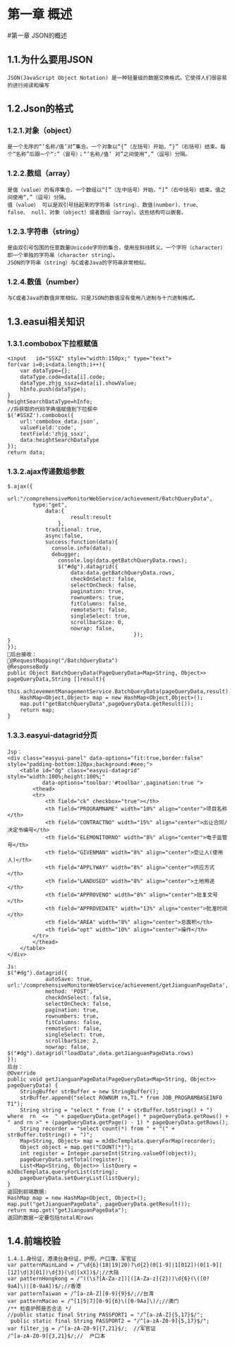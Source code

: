 # 第一章   概述

#第一章 JSON的概述
## 1.1.为什么要用JSON
    JSON(JavaScript Object Notation) 是一种轻量级的数据交换格式。它使得人们很容易的进行阅读和编写
## 1.2.Json的格式
### 1.2.1.对象（object）
    是一个无序的“‘名称/值’对”集合。一个对象以“{”（左括号）开始，“}”（右括号）结束。每个“名称”后跟一个“:”（冒号）；“‘名称/值’ 对”之间使用“,”（逗号）分隔。

### 1.2.2.数组（array） 
    是值（value）的有序集合。一个数组以“[”（左中括号）开始，“]”（右中括号）结束。值之间使用“,”（逗号）分隔。
    值（value） 可以是双引号括起来的字符串（string）、数值(number)、true、false、 null、对象（object）或者数组（array）。这些结构可以嵌套。

### 1.2.3.字符串（string） 
    是由双引号包围的任意数量Unicode字符的集合，使用反斜线转义。一个字符（character）即一个单独的字符串（character string）。
    JSON的字符串（string）与C或者Java的字符串非常相似。

### 1.2.4.数值（number）
    与C或者Java的数值非常相似。只是JSON的数值没有使用八进制与十六进制格式。

## 1.3.easui相关知识
### 1.3.1.combobox下拉框赋值
    <input   id="SSXZ" style="width:150px;" type="text">
    for(var i=0;i<data.length;i++){
        var dataType={};
        dataType.code=data[i].code;
        dataType.zhjg_ssxz=data[i].showValue;
        hInfo.push(dataType);
    }
    heightSearchDataType=hInfo;
    //将获取的代码字典值赋值到下拉框中
    $('#SSXZ').combobox({
        url:'combobox_data.json',
        valueField:'code',
        textField:'zhjg_ssxz',
        data:heightSearchDataType
    });
    return data;
### 1.3.2.ajax传递数组参数
    $.ajax({
    			url:"/comprehensiveMonitorWebService/achievement/BatchQueryData",
       		type:"get",
        		data:{
      					result:result
    				},
          		traditional: true,
                async:false,
        		success:function(data){
                  console.info(data);
                  debugger;
                    console.log(data.getBatchQueryData.rows);
                    $("#dg").datagrid({
                        data:data.getBatchQueryData.rows,
                        checkOnSelect: false,
                        selectOnCheck: false,
                        pagination: true,
                        rownumbers: true,
                        fitColumns: false,
                        remoteSort: false,
                        singleSelect: true,
                        scrollbarSize: 0,
                        nowrap: false,
          									});								}
    });
    后台接收：
    @RequestMapping("/BatchQueryData")
    @ResponseBody
    public Object BatchQueryData(PageQueryData<Map<String, Object>> pageQueryData,String []result){
        this.achievementManagementService.BatchQueryData(pageQueryData,result);
        HashMap<Object,Object> map = new HashMap<Object,Object>();
        map.put("getBatchQueryData",pageQueryData.getResult());
        return map;
    }
### 1.3.3.easyui-datagrid分页
    Jsp：
    <div class="easyui-panel" data-options="fit:true,border:false" style="padding-bottom:120px;background:#eee;">
        <table id="dg" class="easyui-datagrid" style="width:100%;height:100%;"
               data-options="toolbar:'#toolbar',pagination:true ">
            <thead>
            <tr>
                <th field="ck" checkbox="true"></th>
                <th field="PROGRAMNAME" width="10%" align="center">项目名称</th>
                <th field="CONTRACTNO" width="15%" align="center">出让合同/决定书编号</th>
                <th field="ELEMONITORNO" width="8%" align="center">电子监管号</th>
                <th field="GIVENMAN" width="8%" align="center">受让人(使用人)</th>
                <th field="APPLYWAY" width="8%" align="center">供应方式</th>
                <th field="LANDUSED" width="8%" align="center">土地用途</th>
                <th field="APPROVENO" width="8%" align="center">批复文号</th>
                <th field="APPROVEDATE" width="13%" align="center">批准时间</th>
                <th field="AREA" width="8%" align="center">总面积</th>
                <th field="opt" width="10%" align="center">操作</th>
            </tr>
            </thead>
        </table>
    </div>
    
    Js:
    $("#dg").datagrid({
                autoSave: true,   url:'/comprehensiveMonitorWebService/achievement/getJianguanPageData',
                method: 'POST',
                checkOnSelect: false,
                selectOnCheck: false,
                pagination: true,
                rownumbers: true,
                fitColumns: false,
                remoteSort: false,
                singleSelect: true,
                scrollbarSize: 2,
                nowrap: false,
    $("#dg").datagrid("loadData",data.getJianguanPageData.rows)    
    });
    后台：
    @Override
    public void getJianguanPageData(PageQueryData<Map<String, Object>> pageQueryData) {
        StringBuffer strBuffer = new StringBuffer();
        strBuffer.append("select ROWNUM rn,T1.* from JOB_PROGRAMBASEINFO T1");
        String string = "select * from (" + strBuffer.toString() + ") where  rn  <=  " + pageQueryData.getPage() * pageQueryData.getRows() + " and rn >" + (pageQueryData.getPage() - 1) * pageQueryData.getRows();
        String recorder = "select count(*) from " + "(" + strBuffer.toString() + ")";
        Map<String, Object> map = mJdbcTemplata.queryForMap(recorder);
        Object object = map.get("COUNT(*)");
        int register = Integer.parseInt(String.valueOf(object));
        pageQueryData.setTotal(register);
        List<Map<String, Object>> listQuery = mJdbcTemplata.queryForList(string);
        pageQueryData.setQueryList(listQuery);
    }
    返回到前端数据:
    HashMap map = new HashMap<Object, Object>();
    map.put("getJianguanPageData", pageQueryData.getResult());
    return map.get("getJianguanPageData");
    返回的数据一定要包括total和rows

## 1.4.前端校验
    1.4.1.身份证，港澳台身份证，护照，户口簿，军官证
    var patternMainLand = /^\d{6}(18|19|20)?\d{2}(0[1-9]|1[012])(0[1-9]|[12]\d|3[01])\d{3}(\d|[xX])$/;//大陆
    var patternHongkong = /^((\s?[A-Za-z])|([A-Za-z]{2}))\d{6}(\([0?9aA]\)|[0-9aA])$/;//香港
    var patternTaiwan = /^[a-zA-Z][0-9]{9}$/;//台湾
    var patternMacao = /^[1|5|7][0-9]{6}\([0-9Aa]\)/;//澳门
    /** 检查护照是否合法 */
    //public static final String PASSPORT1 = "/^[a-zA-Z]{5,17}$/";
     public static final String PASSPORT2 = "/^[a-zA-Z0-9]{5,17}$/";
    var filter_jg = /^[a-zA-Z0-9]{7,21}$/;  //军官证
    /^[a-zA-Z0-9]{3,21}$/;//  户口本
